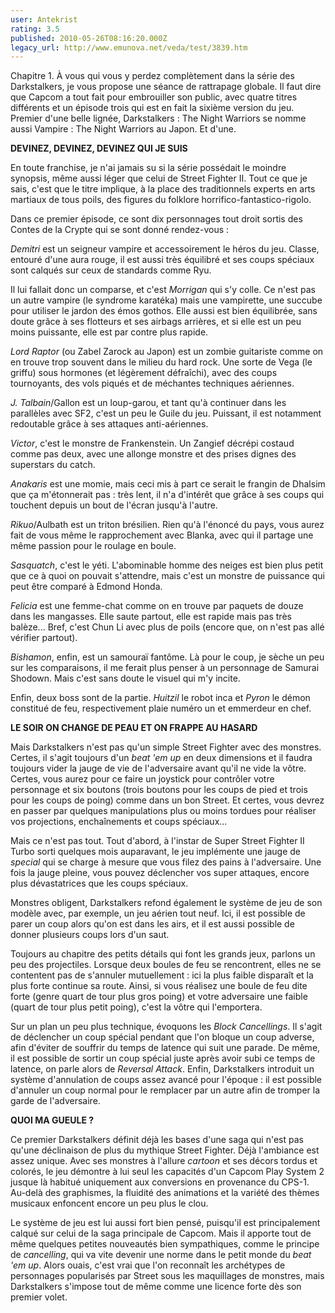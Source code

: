 ```yaml
---
user: Antekrist
rating: 3.5
published: 2010-05-26T08:16:20.000Z
legacy_url: http://www.emunova.net/veda/test/3839.htm
---
```

Chapitre 1\. À vous qui vous y perdez complètement dans la série des Darkstalkers, je vous propose une séance de rattrapage globale. Il faut dire que Capcom a tout fait pour embrouiller son public, avec quatre titres différents et un épisode trois qui est en fait la sixième version du jeu. Premier d'une belle lignée, Darkstalkers : The Night Warriors se nomme aussi Vampire : The Night Warriors au Japon. Et d'une.  

  

**DEVINEZ, DEVINEZ, DEVINEZ QUI JE SUIS**  

En toute franchise, je n'ai jamais su si la série possédait le moindre synopsis, même aussi léger que celui de Street Fighter II. Tout ce que je sais, c'est que le titre implique, à la place des traditionnels experts en arts martiaux de tous poils, des figures du folklore horrifico-fantastico-rigolo.  

Dans ce premier épisode, ce sont dix personnages tout droit sortis des Contes de la Crypte qui se sont donné rendez-vous :  

_Demitri_ est un seigneur vampire et accessoirement le héros du jeu. Classe, entouré d'une aura rouge, il est aussi très équilibré et ses coups spéciaux sont calqués sur ceux de standards comme Ryu.  

Il lui fallait donc un comparse, et c'est _Morrigan_ qui s'y colle. Ce n'est pas un autre vampire (le syndrome karatéka) mais une vampirette, une succube pour utiliser le jardon des émos gothos. Elle aussi est bien équilibrée, sans doute grâce à ses flotteurs et ses airbags arrières, et si elle est un peu moins puissante, elle est par contre plus rapide.  

_Lord Raptor_ (ou Zabel Zarock au Japon) est un zombie guitariste comme on en trouve trop souvent dans le milieu du hard rock. Une sorte de Vega (le griffu) sous hormones (et légèrement défraîchi), avec des coups tournoyants, des vols piqués et de méchantes techniques aériennes.  

_J. Talbain_/Gallon est un loup-garou, et tant qu'à continuer dans les parallèles avec SF2, c'est un peu le Guile du jeu. Puissant, il est notamment redoutable grâce à ses attaques anti-aériennes.  

_Victor_, c'est le monstre de Frankenstein. Un Zangief décrépi costaud comme pas deux, avec une allonge monstre et des prises dignes des superstars du catch.  

_Anakaris_ est une momie, mais ceci mis à part ce serait le frangin de Dhalsim que ça m'étonnerait pas : très lent, il n'a d'intérêt que grâce à ses coups qui touchent depuis un bout de l'écran jusqu'à l'autre.  

_Rikuo_/Aulbath est un triton brésilien. Rien qu'à l'énoncé du pays, vous aurez fait de vous même le rapprochement avec Blanka, avec qui il partage une même passion pour le roulage en boule.  

_Sasquatch_, c'est le yéti. L'abominable homme des neiges est bien plus petit que ce à quoi on pouvait s'attendre, mais c'est un monstre de puissance qui peut être comparé à Edmond Honda.  

_Felicia_ est une femme-chat comme on en trouve par paquets de douze dans les mangasses. Elle saute partout, elle est rapide mais pas très balèze... Bref, c'est Chun Li avec plus de poils (encore que, on n'est pas allé vérifier partout).  

_Bishamon_, enfin, est un samouraï fantôme. Là pour le coup, je sèche un peu sur les comparaisons, il me ferait plus penser à un personnage de Samurai Shodown. Mais c'est sans doute le visuel qui m'y incite.  

Enfin, deux boss sont de la partie. _Huitzil_ le robot inca et _Pyron_ le démon constitué de feu, respectivement plaie numéro un et emmerdeur en chef.  

  

**LE SOIR ON CHANGE DE PEAU ET ON FRAPPE AU HASARD**  

Mais Darkstalkers n'est pas qu'un simple Street Fighter avec des monstres. Certes, il s'agit toujours d'un _beat 'em up_ en deux dimensions et il faudra toujours vider la jauge de vie de l'adversaire avant qu'il ne vide la vôtre. Certes, vous aurez pour ce faire un joystick pour contrôler votre personnage et six boutons (trois boutons pour les coups de pied et trois pour les coups de poing) comme dans un bon Street. Et certes, vous devrez en passer par quelques manipulations plus ou moins tordues pour réaliser vos projections, enchaînements et coups spéciaux...  

Mais ce n'est pas tout. Tout d'abord, à l'instar de Super Street Fighter II Turbo sorti quelques mois auparavant, le jeu implémente une jauge de _special_ qui se charge à mesure que vous filez des pains à l'adversaire. Une fois la jauge pleine, vous pouvez déclencher vos super attaques, encore plus dévastatrices que les coups spéciaux.  

Monstres obligent, Darkstalkers refond également le système de jeu de son modèle avec, par exemple, un jeu aérien tout neuf. Ici, il est possible de parer un coup alors qu'on est dans les airs, et il est aussi possible de donner plusieurs coups lors d'un saut.  

Toujours au chapitre des petits détails qui font les grands jeux, parlons un peu des projectiles. Lorsque deux boules de feu se rencontrent, elles ne se contentent pas de s'annuler mutuellement : ici la plus faible disparaît et la plus forte continue sa route. Ainsi, si vous réalisez une boule de feu dite forte (genre quart de tour plus gros poing) et votre adversaire une faible (quart de tour plus petit poing), c'est la vôtre qui l'emportera.  

Sur un plan un peu plus technique, évoquons les _Block Cancellings_. Il s'agit de déclencher un coup spécial pendant que l'on bloque un coup adverse, afin d'éviter de souffrir du temps de latence qui suit une parade. De même, il est possible de sortir un coup spécial juste après avoir subi ce temps de latence, on parle alors de _Reversal Attack_. Enfin, Darkstalkers introduit un système d'annulation de coups assez avancé pour l'époque : il est possible d'annuler un coup normal pour le remplacer par un autre afin de tromper la garde de l'adversaire.  

  

**QUOI MA GUEULE ?**  

Ce premier Darkstalkers définit déjà les bases d'une saga qui n'est pas qu'une déclinaison de plus du mythique Street Fighter. Déjà l'ambiance est assez unique. Avec ses monstres à l'allure _cartoon_ et ses décors tordus et colorés, le jeu démontre à lui seul les capacités d'un Capcom Play System 2 jusque là habitué uniquement aux conversions en provenance du CPS-1\. Au-delà des graphismes, la fluidité des animations et la variété des thèmes musicaux enfoncent encore un peu plus le clou.  

Le système de jeu est lui aussi fort bien pensé, puisqu'il est principalement calqué sur celui de la saga principale de Capcom. Mais il apporte tout de même quelques petites nouveautés bien sympathiques, comme le principe de _cancelling_, qui va vite devenir une norme dans le petit monde du _beat 'em up_. Alors ouais, c'est vrai que l'on reconnaît les archétypes de personnages popularisés par Street sous les maquillages de monstres, mais Darkstalkers s'impose tout de même comme une licence forte dès son premier volet.